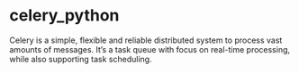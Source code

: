# celery_python
Celery is a simple, flexible and reliable distributed system to process vast amounts of messages.  It’s a task queue with focus on real-time processing, while also supporting task scheduling.
